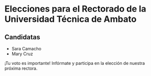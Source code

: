 # Elecciones para el Rectorado de la Universidad Técnica de Ambato



## Candidatas

- Sara Camacho
- Mary Cruz

¡Tu voto es importante! Infórmate y participa en la elección de nuestra próxima rectora.
